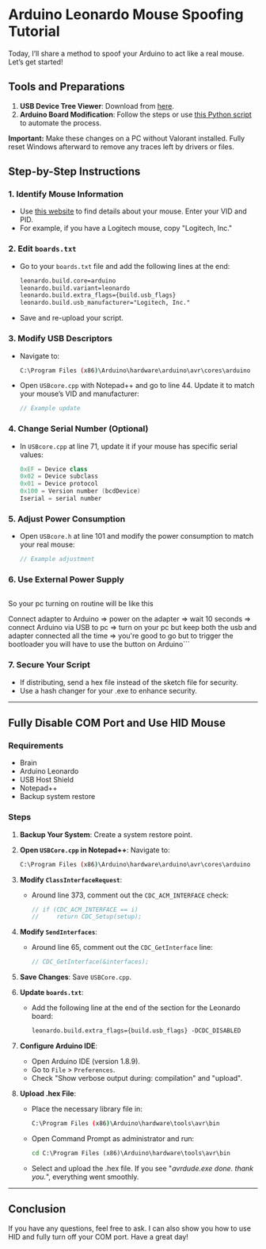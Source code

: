 # Arduino Leonardo Mouse Spoofing Tutorial

Today, I’ll share a method to spoof your Arduino to act like a real mouse. Let’s get started!

## Tools and Preparations

1. **USB Device Tree Viewer**: Download from [here](https://www.majorgeeks.com/files/details/usb_device_tree_viewer.html).
2. **Arduino Board Modification**: Follow the steps or use [this Python script](https://www.unknowncheats.me/forum/valorant/605509-automate-arduino-leonardo-spoofing-using-python.html) to automate the process.

**Important:** Make these changes on a PC without Valorant installed. Fully reset Windows afterward to remove any traces left by drivers or files.

## Step-by-Step Instructions

### 1. Identify Mouse Information

- Use [this website](https://the-sz.com/products/usbid/index.php) to find details about your mouse. Enter your VID and PID.
- For example, if you have a Logitech mouse, copy "Logitech, Inc."

### 2. Edit `boards.txt`

- Go to your `boards.txt` file and add the following lines at the end:

    ```txt
    leonardo.build.core=arduino
    leonardo.build.variant=leonardo
    leonardo.build.extra_flags={build.usb_flags}
    leonardo.build.usb_manufacturer="Logitech, Inc."
    ```

- Save and re-upload your script.

### 3. Modify USB Descriptors

- Navigate to:

    ```sh
    C:\Program Files (x86)\Arduino\hardware\arduino\avr\cores\arduino
    ```

- Open `USBcore.cpp` with Notepad++ and go to line 44. Update it to match your mouse’s VID and manufacturer:

    ```cpp
    // Example update
    ```

### 4. Change Serial Number (Optional)

- In `USBcore.cpp` at line 71, update it if your mouse has specific serial values:

    ```cpp
    0xEF = Device class
    0x02 = Device subclass
    0x01 = Device protocol
    0x100 = Version number (bcdDevice)
    Iserial = serial number
    ```

### 5. Adjust Power Consumption

- Open `USBcore.h` at line 101 and modify the power consumption to match your real mouse:

    ```cpp
    // Example adjustment
    ```

### 6. Use External Power Supply

```Ok so the thing that @itsmemadd mentioned is that if you have an external power source for your Arduino other than through the micro USB then vgc when loaded up cannot see the com port it's because when the Arduino recieves power it's in a vulnerable state where the bootloader needs time to setup correctly, so when you power on your pc and just use micro USB for power vgc is also loading and it can see the bootloader com port, you cannot see it cus for you windows UI is loading but vgc is so shit and intrusive it seems things before you do . So yea power the Arduino externally and just wait 10 seconds before you connect it to your pc while STILL HAVING IT CONNECT TO POWER ADAPTER.
```
So your pc turning on routine will be like this

Connect adapter to Arduino => power on the adapter => wait 10 seconds => connect Arduino via USB to pc => turn on your pc but keep both the usb and adapter connected all the time => you're good to go but to trigger the bootloader you will have to use the button on Arduino```

### 7. Secure Your Script

- If distributing, send a hex file instead of the sketch file for security.
- Use a hash changer for your .exe to enhance security.

---

## Fully Disable COM Port and Use HID Mouse

### Requirements

- Brain
- Arduino Leonardo
- USB Host Shield
- Notepad++
- Backup system restore

### Steps

1. **Backup Your System**: Create a system restore point.
2. **Open `USBCore.cpp` in Notepad++**: Navigate to:

    ```sh
    C:\Program Files (x86)\Arduino\hardware\arduino\avr\cores\arduino
    ```

3. **Modify `ClassInterfaceRequest`**:

    - Around line 373, comment out the `CDC_ACM_INTERFACE` check:

        ```cpp
        // if (CDC_ACM_INTERFACE == i)
        //     return CDC_Setup(setup);
        ```

4. **Modify `SendInterfaces`**:

    - Around line 65, comment out the `CDC_GetInterface` line:

        ```cpp
        // CDC_GetInterface(&interfaces);
        ```

5. **Save Changes**: Save `USBCore.cpp`.

6. **Update `boards.txt`**:

    - Add the following line at the end of the section for the Leonardo board:

        ```txt
        leonardo.build.extra_flags={build.usb_flags} -DCDC_DISABLED
        ```

7. **Configure Arduino IDE**:

    - Open Arduino IDE (version 1.8.9).
    - Go to `File` > `Preferences`.
    - Check "Show verbose output during: compilation" and "upload".

8. **Upload .hex File**:

    - Place the necessary library file in:

        ```sh
        C:\Program Files (x86)\Arduino\hardware\tools\avr\bin
        ```

    - Open Command Prompt as administrator and run:

        ```cmd
        cd C:\Program Files (x86)\Arduino\hardware\tools\avr\bin
        ```

    - Select and upload the .hex file. If you see "_avrdude.exe done. thank you._", everything went smoothly.

---

## Conclusion

If you have any questions, feel free to ask. I can also show you how to use HID and fully turn off your COM port. Have a great day!
